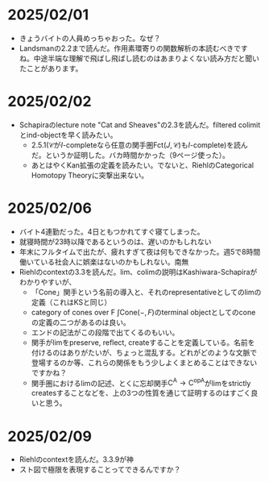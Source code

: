 # 2025/02/01
- きょうバイトの人員めっちゃおった。なぜ？
- Landsmanの2.2まで読んだ。作用素環寄りの関数解析の本読むべきですね。中途半端な理解で飛ばし飛ばし読むのはあまりよくない読み方だと聞いたことがあります。

# 2025/02/02
- Schapiraのlecture note "Cat and Sheaves"の2.3を読んだ。filtered colimitとind-objectを早く読みたい。
  - 2.5.1($\mathscr{C}$が$I$-completeなら任意の関手圏$\mathrm{Fct}(J,\mathscr{C})$も$I$-complete)を読んだ。というか証明した。バカ時間かかった（9ページ使った）。
  - あとはやくKan拡張の定義を読みたい。でないと、RiehlのCategorical Homotopy Theoryに突撃出来ない。

# 2025/02/06
- バイト4連勤だった。4日ともつかれてすぐ寝てしまった。
- 就寝時間が23時以降であるというのは、遅いのかもしれない
- 年末にフルタイムで出たが、疲れすぎて夜は何もできなかった。週5で8時間働いている社会人に娯楽はないのかもしれない。南無
- Riehlのcontextの3.3を読んだ。lim、colimの説明はKashiwara-Schapiraがわかりやすいが、
  - 「Cone」関手という名前の導入と、それのrepresentativeとしてのlimの定義（これはKSと同じ）
  - category of cones over F $\int\mathrm{Cone}(-,F)$のterminal objectとしてのconeの定義の二つがあるのは良い。
  - エンドの記法がこの段階で出てくるのもいい。
  - 関手がlimをpreserve, reflect, createすることを定義している。名前を付けるのはありがたいが、ちょっと混乱する。どれがどのような文脈で登場するのか等、これらの関係をもう少しよくまとめることはできないですかね？
  - 関手圏におけるlimの記述、とくに忘却関手$\mathsf{C^A}\to \mathsf{C}^{\mathrm{op}\mathsf{A}}$がlimをstrictly createsすることなどを、上の3つの性質を通じて証明するのはすごく良いと思う。

# 2025/02/09
- Riehlのcontextを読んだ。3.3.9が神
- スト図で極限を表現することってできるんですか？
